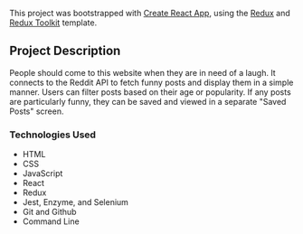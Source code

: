 This project was bootstrapped with [Create React App](https://github.com/facebook/create-react-app), using the [Redux](https://redux.js.org/) and [Redux Toolkit](https://redux-toolkit.js.org/) template.

## Project Description

People should come to this website when they are in need of a laugh.  It connects to the Reddit API to fetch funny posts and display them in a simple manner.  Users can filter posts based on their age or popularity.  If any posts are particularly funny, they can be saved and viewed in a separate "Saved Posts" screen.

### Technologies Used

* HTML
* CSS
* JavaScript
* React
* Redux
* Jest, Enzyme, and Selenium
* Git and Github
* Command Line

